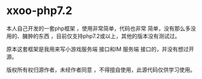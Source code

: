 # xxoo-php7.2



本人自己开发的一套php框架 ，使用非常简单，代码也非常 简单，没有那么多没用的、臃肿的东西 ，目前仅支持php7.2或以上，其他的版本没有测试过。

原本这套框架是我用来写小游戏服务端 接口和IM 服务端 接口的，并没有想过开源。

版权所有权归源作者，未经作者同意 ，不得擅自使用，此源代码仅供学习使用。
